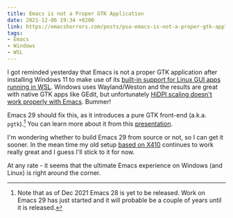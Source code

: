 ```yaml
---
title: Emacs is not a Proper GTK Application
date: 2021-12-06 19:34 +0200
link: https://emacshorrors.com/posts/psa-emacs-is-not-a-proper-gtk-application.html
tags:
- Emacs
- Windows
- WSL
---
```


I got reminded yesterday that Emacs is not a proper GTK application after installing
Windows 11 to make use of its [built-in support for Linux GUI apps running in WSL](https://docs.microsoft.com/en-us/windows/wsl/tutorials/gui-apps). Windows uses Wayland/Weston and the results are great with native GTK apps like GEdit, but
unfortunately [HiDPI scaling doesn't work properly with Emacs](https://github.com/microsoft/wslg/issues/190). Bummer!

Emacs 29 should fix this, as it introduces a pure GTK front-end
(a.k.a. `pgtk`).[^1] You can learn more about it from this [presentation](https://www.youtube.com/watch?v=LPwr8WeE8jU).

I'm wondering whether to build Emacs 29 from source or not, so
I can get it sooner. In the mean time my old setup [based on
X410](https://emacsredux.com/blog/2020/09/23/using-emacs-on-windows-with-wsl2/)
continues to work really great and I guess I'll stick to it for now.

At any rate - it seems that the ultimate Emacs experience on Windows (and Linux) is right around the corner.

[^1]: Note that as of Dec 2021 Emacs 28 is yet to be released. Work on Emacs 29 has just started and it will probable be a couple of years until it is released.

